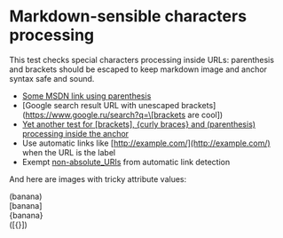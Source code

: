 # Markdown-sensible characters processing

This test checks special characters processing inside URLs: parenthesis and
brackets should be escaped to keep markdown image and anchor syntax safe and
sound.

  * [Some MSDN link using parenthesis](http://msdn.microsoft.com/en-us/library/system.drawing.drawing2d\(v=vs.110\))
  * [Google search result URL with unescaped brackets](https://www.google.ru/search?q=\[brackets are cool\])
  * [Yet another test for [brackets], {curly braces} and (parenthesis) processing inside the anchor](https://www.google.ru/search?q='\[\({}\)\]')
  * Use automatic links like [http://example.com/](http://example.com/) when the URL is the label
  * Exempt [non-absolute_URIs](non-absolute_URIs) from automatic link detection

And here are images with tricky attribute values:

\(banana\)  
\[banana\]  
{banana}  
\(\[{}\]\)

